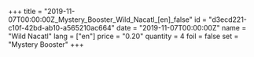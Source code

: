 +++
title = "2019-11-07T00:00:00Z_Mystery_Booster_Wild_Nacatl_[en]_false"
id = "d3ecd221-c10f-42bd-ab10-a565210ac664"
date = "2019-11-07T00:00:00Z"
name = "Wild Nacatl"
lang = ["en"]
price = "0.20"
quantity = 4
foil = false
set = "Mystery Booster"
+++
